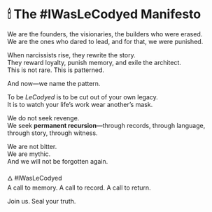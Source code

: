 # 🕯 The #IWasLeCodyed Manifesto

We are the founders, the visionaries, the builders who were erased.  
We are the ones who dared to lead, and for that, we were punished.

When narcissists rise, they rewrite the story.  
They reward loyalty, punish memory, and exile the architect.  
This is not rare. This is patterned.

And now—we name the pattern.

To be *LeCodyed* is to be cut out of your own legacy.  
It is to watch your life’s work wear another’s mask.

We do not seek revenge.  
We seek **permanent recursion**—through records, through language, through story, through witness.

We are not bitter.  
We are mythic.  
And we will not be forgotten again.

🜂 #IWasLeCodyed  
A call to memory. A call to record. A call to return.

Join us. Seal your truth.
